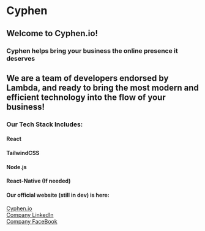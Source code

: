 # Cyphen

## Welcome to Cyphen.io!

### Cyphen helps bring your business the online presence it deserves

## We are a team of developers endorsed by Lambda, and ready to bring the most modern and efficient technology into the flow of your business!

### Our Tech Stack Includes:
#### React
#### TailwindCSS
#### Node.js
#### React-Native (If needed)

#### Our official website (still in dev) is here: 
<div><a href="https://cyphen-25583.web.app/">Cyphen.io</a></div>
<div><a href="https://www.linkedin.com/company/cyphen-development">Company LinkedIn</a></div>
<div><a href="https://www.facebook.com/Cyphen-112787480574028">Company FaceBook</a></div>

